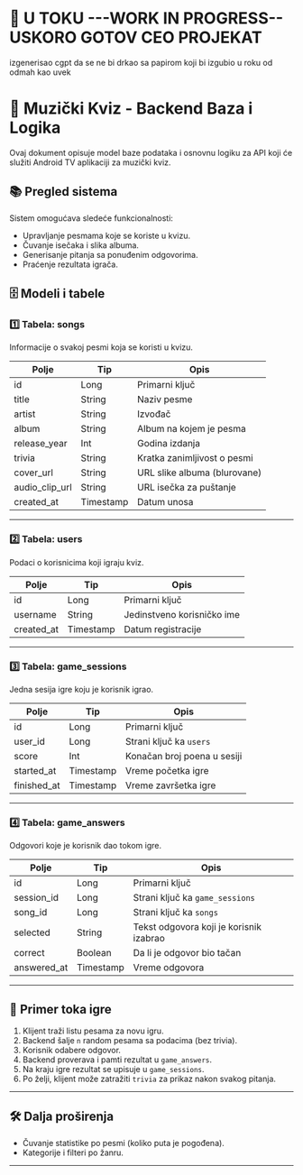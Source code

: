 # 🎵 U TOKU ---WORK IN PROGRESS-- USKORO GOTOV CEO PROJEKAT 

izgenerisao cgpt da se ne bi drkao sa papirom koji bi izgubio u roku od odmah kao uvek

# 🎵 Muzički Kviz - Backend Baza i Logika

Ovaj dokument opisuje model baze podataka i osnovnu logiku za API 
koji će služiti Android TV aplikaciji za muzički kviz.

## 📚 Pregled sistema

Sistem omogućava sledeće funkcionalnosti:
- Upravljanje pesmama koje se koriste u kvizu.
- Čuvanje isečaka i slika albuma.
- Generisanje pitanja sa ponuđenim odgovorima.
- Praćenje rezultata igrača.

## 🗄️ Modeli i tabele

### 1️⃣ **Tabela: songs**

Informacije o svakoj pesmi koja se koristi u kvizu.

| Polje          | Tip       | Opis                                    |
|----------------|-----------|-----------------------------------------|
| id             | Long      | Primarni ključ                          |
| title          | String    | Naziv pesme                             |
| artist         | String    | Izvođač                                 |
| album          | String    | Album na kojem je pesma                 |
| release_year   | Int       | Godina izdanja                          |
| trivia         | String    | Kratka zanimljivost o pesmi             |
| cover_url      | String    | URL slike albuma (blurovane)            |
| audio_clip_url | String    | URL isečka za puštanje                  |
| created_at     | Timestamp | Datum unosa                             |

---

### 2️⃣ **Tabela: users**

Podaci o korisnicima koji igraju kviz.

| Polje      | Tip       | Opis                         |
|------------|-----------|------------------------------|
| id         | Long      | Primarni ključ               |
| username   | String    | Jedinstveno korisničko ime   |
| created_at | Timestamp | Datum registracije          |

---

### 3️⃣ **Tabela: game_sessions**

Jedna sesija igre koju je korisnik igrao.

| Polje        | Tip       | Opis                                     |
|--------------|-----------|------------------------------------------|
| id           | Long      | Primarni ključ                           |
| user_id      | Long      | Strani ključ ka `users`                  |
| score        | Int       | Konačan broj poena u sesiji              |
| started_at   | Timestamp | Vreme početka igre                       |
| finished_at  | Timestamp | Vreme završetka igre                     |

---

### 4️⃣ **Tabela: game_answers**

Odgovori koje je korisnik dao tokom igre.

| Polje         | Tip       | Opis                                   |
|---------------|-----------|----------------------------------------|
| id            | Long      | Primarni ključ                         |
| session_id    | Long      | Strani ključ ka `game_sessions`        |
| song_id       | Long      | Strani ključ ka `songs`                |
| selected      | String    | Tekst odgovora koji je korisnik izabrao|
| correct       | Boolean   | Da li je odgovor bio tačan             |
| answered_at   | Timestamp | Vreme odgovora                         |

---

## 🧩 Primer toka igre

1. Klijent traži listu pesama za novu igru.
2. Backend šalje `n` random pesama sa podacima (bez trivia).
3. Korisnik odabere odgovor.
4. Backend proverava i pamti rezultat u `game_answers`.
5. Na kraju igre rezultat se upisuje u `game_sessions`.
6. Po želji, klijent može zatražiti `trivia` za prikaz nakon svakog pitanja.

---

## 🛠️ Dalja proširenja


- Čuvanje statistike po pesmi (koliko puta je pogođena).
- Kategorije i filteri po žanru.

---

